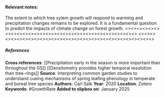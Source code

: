 #### **Relevant notes**:
The extent to which tree xylem growth will respond to warming and precipitation changes remains to be explored. It is a fundamental question to predict the impacts of climate change on forest growth. 
<><><><><><><><><><><><><><><><><><><><><><><><><><><><><>
<><><><><><><><><><><><><><><><><><><><><><><><><><><><><>
##### References
**Cross references**: 
[[Precipitation early in the season is more important than throughout the GS]]
[[Densitometry provides higher temporal resolution than tree-rings]]
**Source**:  Interpreting common garden studies to understand cueing mechanisms of spring leafing phenology in temperate and boreal tree species
**Authors**: Carl Salk
**Year**: 2020
**Location**: Zotero
**Keywords**: #GrowthRate 
**Added to slipbox on**: January 2025